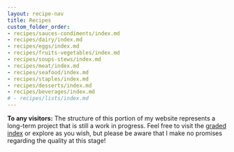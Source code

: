 ```yaml
---
layout: recipe-nav
title: Recipes
custom_folder_order:
- recipes/sauces-condiments/index.md
- recipes/dairy/index.md
- recipes/eggs/index.md
- recipes/fruits-vegetables/index.md
- recipes/soups-stews/index.md
- recipes/meat/index.md
- recipes/seafood/index.md
- recipes/staples/index.md
- recipes/desserts/index.md
- recipes/beverages/index.md
# - recipes/lists/index.md
---
```

**To any visitors:** The structure of this portion of my website represents a long-term project that is still a work in progress. Feel free to visit the [graded index](/recipes/graded) or explore as you wish, but please be aware that I make no promises regarding the quality at this stage!
